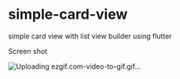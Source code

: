 # simple-card-view
simple card view with list view builder using flutter

Screen shot

![Uploading ezgif.com-video-to-gif.gif…]()



